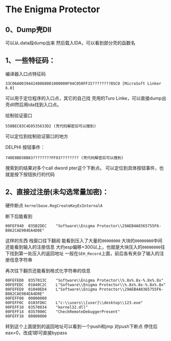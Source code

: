 # The Enigma Protector

## 0、Dump壳Dll
可以从.data段dump出来
然后载入IDA，可以看到部分壳的函数名

## 1、一些特征码：
编译器入口点特征码
```ASM
33C06A003944240868001000000F94C050FF15????????85C0 [MicroSoft Linker 6.0]
```

可以用于定位程序的入口点，其它的自己找
壳用的Turo Linke，可以直接dump出壳dll然后用ida找到入口点。

绘制验证窗口
```ASM
558BEC83C4E0535633D2 (壳代码解密后可以搜到)
```


可以定位到绘制验证窗口的地方

DELPHI 按钮事件：

```ASM
740E8BD38B83????????FF93???????? (壳代码解密后可以搜到)
```

搜索到的结果对多个call dword pter这个下断点。
可以定位到具体按钮事件，也就是按下按钮执行的代码

## 2、直接过注册(未勾选常量加密)：

硬件断点 `kernelbase.RegCreateKeyExInternalA`

断下后能看到
```ASM
00FEF940  035B2DEC    "Software\\Enigma Protector\\29AEB4A0365755F6-B862CAE984EA4D0E"
```

这样的东西
栈窗口往下翻阅
能看到压入了大量的`00000000`
大块的`00000000`中间还能看到输入的注册信息
大约esp偏移+300以上，也就是大块压入的`00000000`往下找到第一处压入的返回地址
一般在`SEH_Record`上面，前后各有夹杂了输入的注册信息字符串

再次往下翻页还能看到格式化字符串的信息

```ASM
00FEFED8  0357013C    "Software\\Enigma Protector\\%.8x%.8x-%.8x%.8x"
00FEFEDC  01040C2C    L"Software\\Enigma Protector\\%.8x%.8x-%.8x%.8x"
00FEFEE0  01040ED4    L"Software\\Enigma Protector\\29AEB4A0365755F6-B862CAE984EA4D0E"
00FEFF08  00000000    
00FEFF0C  0103FD6C    L"c:\\users\\[user]\\desktop\\123.exe"
00FEFF10  03570034    "kernel32.dll"
00FEFF14  0357000C    "CheckRemoteDebuggerPresent"
00FEFF18  00000000    
```

转到这个上面提到的返回地址可以看到一个push和jmp
对push下断点
停住后eax=0，改成1即可直接bypass